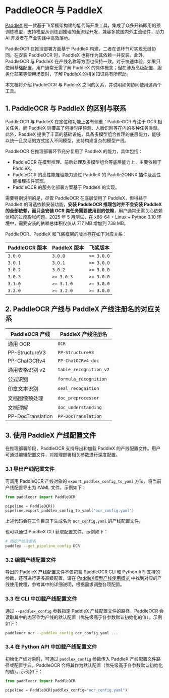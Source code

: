# PaddleOCR 与 PaddleX

[PaddleX](https://github.com/PaddlePaddle/PaddleX) 是一款基于飞桨框架构建的低代码开发工具，集成了众多开箱即用的预训练模型，支持模型从训练到推理的全流程开发，兼容多款国内外主流硬件，助力 AI 开发者在产业实践中高效落地。

PaddleOCR 在推理部署方面基于 PaddleX 构建，二者在该环节可实现无缝协同。在安装 PaddleOCR 时，PaddleX 也将作为其依赖一并安装。此外，PaddleOCR 与 PaddleX 在产线名称等方面也保持一致。对于快速体验，如果只使用基础配置，用户通常无需了解 PaddleX 的具体概念；但在涉及高级配置、服务化部署等使用场景时，了解 PaddleX 的相关知识将有所帮助。

本文档将介绍 PaddleOCR 与 PaddleX 之间的关系，并说明如何协同使用这两个工具。

## 1. PaddleOCR 与 PaddleX 的区别与联系

PaddleOCR 与 PaddleX 在定位和功能上各有侧重：PaddleOCR 专注于 OCR 相关任务，而 PaddleX 则覆盖了包括时序预测、人脸识别等在内的多种任务类型。此外，PaddleX 提供了丰富的基础设施，具备多模型组合推理的底层能力，能够以统一且灵活的方式接入不同模型，支持构建复杂的模型产线。

PaddleOCR 在推理部署环节充分复用了 PaddleX 的能力，具体包括：

- PaddleOCR 在模型推理、前后处理及多模型组合等底层能力上，主要依赖于 PaddleX。
- PaddleOCR 的高性能推理能力通过 PaddleX 的 Paddle2ONNX 插件及高性能推理插件实现。
- PaddleOCR 的服务化部署方案基于 PaddleX 的实现。

需要特别说明的是，尽管 PaddleOCR 在底层使用了 PaddleX，但得益于 PaddleX 的可选依赖安装功能，**安装 PaddleOCR 推理包时并不会安装 PaddleX 的全部依赖，而只会安装 OCR 类任务需要使用到的依赖**，用户通常无需关心依赖体积的过度膨胀问题。2025 年 5 月测试，在 x86-64 + Linux + Python 3.10 环境中，需要安装的依赖总体积仅仅从 717 MB 增加到 738 MB。

PaddleOCR、PaddleX 和飞桨框架的版本存在如下对应关系：

| PaddleOCR 版本 | PaddleX 版本 | 飞桨版本 |
| --- | --- | --- |
| `3.0.0` | `3.0.0` | `>= 3.0.0` |
| `3.0.1` | `3.0.1` | `>= 3.0.0` |
| `3.0.2` | `3.0.2` | `>= 3.0.0` |
| `3.0.3` | `>= 3.0.3` | `>= 3.0.0` |
| `3.1.0` | `>= 3.1.0` | `>= 3.0.0` |
| `3.2.0` | `>= 3.2.0` | `>= 3.0.0` |

## 2. PaddleOCR 产线与 PaddleX 产线注册名的对应关系

| PaddleOCR 产线 | PaddleX 产线注册名 |
| --- | --- |
| 通用 OCR | `OCR` |
| PP-StructureV3 | `PP-StructureV3` |
| PP-ChatOCRv4 | `PP-ChatOCRv4-doc` |
| 通用表格识别 v2 | `table_recognition_v2` |
| 公式识别 | `formula_recognition` |
| 印章文本识别 | `seal_recognition` |
| 文档图像预处理 | `doc_preprocessor` |
| 文档理解 | `doc_understanding` |
| PP-DocTranslation | `PP-DocTranslation` |

## 3. 使用 PaddleX 产线配置文件

在推理部署阶段，PaddleOCR 支持导出和加载 PaddleX 的产线配置文件。用户可通过编辑配置文件，对推理部署相关参数进行深度配置。

### 3.1 导出产线配置文件

可调用 PaddleOCR 产线对象的 `export_paddlex_config_to_yaml` 方法，将当前产线配置导出为 YAML 文件。示例如下：

```python
from paddleocr import PaddleOCR

pipeline = PaddleOCR()
pipeline.export_paddlex_config_to_yaml("ocr_config.yaml")
```

上述代码会在工作目录下生成名为 `ocr_config.yaml` 的产线配置文件。

也可以通过 PaddleX CLI 获取配置文件。示例如下：

```bash
# 指定产线注册名
paddlex --get_pipeline_config OCR
```

### 3.2 编辑产线配置文件

导出的 PaddleX 产线配置文件不仅包含 PaddleOCR CLI 和 Python API 支持的参数，还可进行更多高级配置。请在 [PaddleX模型产线使用概览](https://paddlepaddle.github.io/PaddleX/3.0/pipeline_usage/pipeline_develop_guide.html) 中找到对应的产线使用教程，参考其中的详细说明，根据需求调整各项配置。

### 3.3 在 CLI 中加载产线配置文件

通过 `--paddlex_config` 参数指定 PaddleX 产线配置文件的路径，PaddleOCR 会读取其中的内容作为产线的默认配置（优先级高于各参数默认初始化的值）。示例如下：

```bash
paddleocr ocr --paddlex_config ocr_config.yaml ...
```

### 3.4 在 Python API 中加载产线配置文件

初始化产线对象时，可通过 `paddlex_config` 参数传入 PaddleX 产线配置文件路径或配置字典，PaddleOCR 会将其作为默认配置（优先级高于各参数默认初始化的值）。示例如下：

```python
from paddleocr import PaddleOCR

pipeline = PaddleOCR(paddlex_config="ocr_config.yaml")
```
